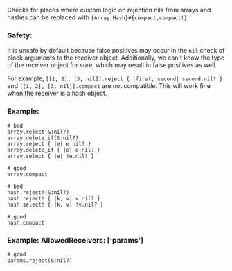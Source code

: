Checks for places where custom logic on rejection nils from arrays
and hashes can be replaced with `{Array,Hash}#{compact,compact!}`.

### Safety:

It is unsafe by default because false positives may occur in the
`nil` check of block arguments to the receiver object. Additionally,
we can't know the type of the receiver object for sure, which may
result in false positives as well.

For example, `[[1, 2], [3, nil]].reject { |first, second| second.nil? }`
and `[[1, 2], [3, nil]].compact` are not compatible. This will work fine
when the receiver is a hash object.

### Example:
    # bad
    array.reject(&:nil?)
    array.delete_if(&:nil?)
    array.reject { |e| e.nil? }
    array.delete_if { |e| e.nil? }
    array.select { |e| !e.nil? }

    # good
    array.compact

    # bad
    hash.reject!(&:nil?)
    hash.reject! { |k, v| v.nil? }
    hash.select! { |k, v| !v.nil? }

    # good
    hash.compact!

### Example: AllowedReceivers: ['params']
    # good
    params.reject(&:nil?)

